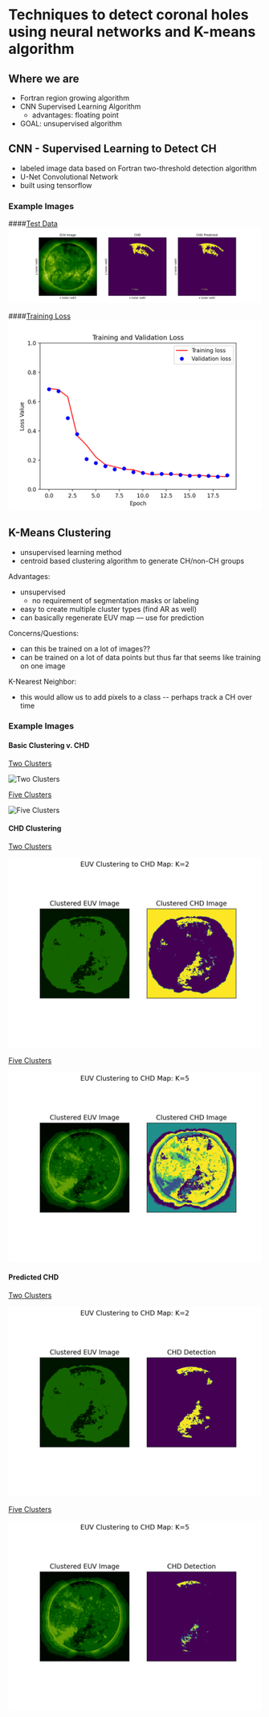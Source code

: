 # Techniques to detect coronal holes using neural networks and K-means algorithm

## Where we are
* Fortran region growing algorithm
* CNN Supervised Learning Algorithm
    * advantages: floating point
* GOAL: unsupervised algorithm

## CNN - Supervised Learning to Detect CH

* labeled image data based on Fortran two-threshold detection algorithm
* U-Net Convolutional Network 
* built using tensorflow

### Example Images

####[Test Data](images/pred_test.png)
![Test Data](images/pred_test.png)

####[Training Loss](images/train_val_loss.png)
![Training Loss](images/train_val_loss.png)

## K-Means Clustering

* unsupervised learning method
* centroid based clustering algorithm to generate CH/non-CH groups

Advantages:  
* unsupervised  
    * no requirement of segmentation masks or labeling  
* easy to create multiple cluster types (find AR as well)  
* can basically regenerate EUV map — use for prediction  

Concerns/Questions:
* can this be trained on a lot of images??  
* can be trained on a lot of data points but thus far that seems like
training on one image  

K-Nearest Neighbor:
* this would allow us to add pixels to a class -- perhaps track a CH over time  

### Example Images

#### Basic Clustering v. CHD

[Two Clusters](images/k2_clusters.png)  

![Two Clusters](images/k2_clusters.png)  

[Five Clusters](images/k5_clusters.png)  

![Five Clusters](images/k5_clusters.png)  

#### CHD Clustering

[Two Clusters](images/clustering2.png)  

![Two Clusters](images/clustering2.png)  

[Five Clusters](images/clustering5.png)  

![Five Clusters](images/clustering5.png) 

#### Predicted CHD

[Two Clusters](images/clustering2_chd.png)  

![Two Clusters](images/clustering2_chd.png)  

[Five Clusters](images/clustering5_chd.png)  

![Five Clusters](images/clustering5_chd.png) 






